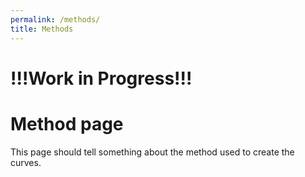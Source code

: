 ```yaml
---
permalink: /methods/
title: Methods
---
```

# !!!Work in Progress!!!

# Method page

<p>This page should tell something about the method used to create the curves.</p>


